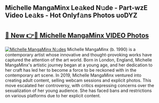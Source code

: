 ## Michelle MangaMinx Le𝚊ked N𝚞de - Part-wzE Video Le𝚊ks - Hot Onlyf𝚊ns Photos uoDYZ

# <h2><a href="http://ab63669.deff.icu/?id=Michelle+MangaMinx">🔗 New 👉🔴 Michelle MangaMinx VIDEO Photos</a></h2>

[![Michelle MangaMinx N𝚞des](https://i.imgur.com/rIISA9y.gif)](http://ab63669.deff.icu/?id=Michelle+MangaMinx)
Michelle MangaMinx (b. 1990) is a contemporary artist whose innovative and thought-provoking works have captured the attention of the art world. Born in London, England, Michelle MangaMinx's artistic journey began at a young age, and her dedication to her craft has led her to become a force to be reckoned with in the contemporary art scene. In 2019, Michelle MangaMinx ventured into creating adult content, selling webcam sessions and explicit photos. This move escalated her controversy, with critics expressing concerns over the sexualization of her young audience. She has faced bans and restrictions on various platforms due to her explicit content.

